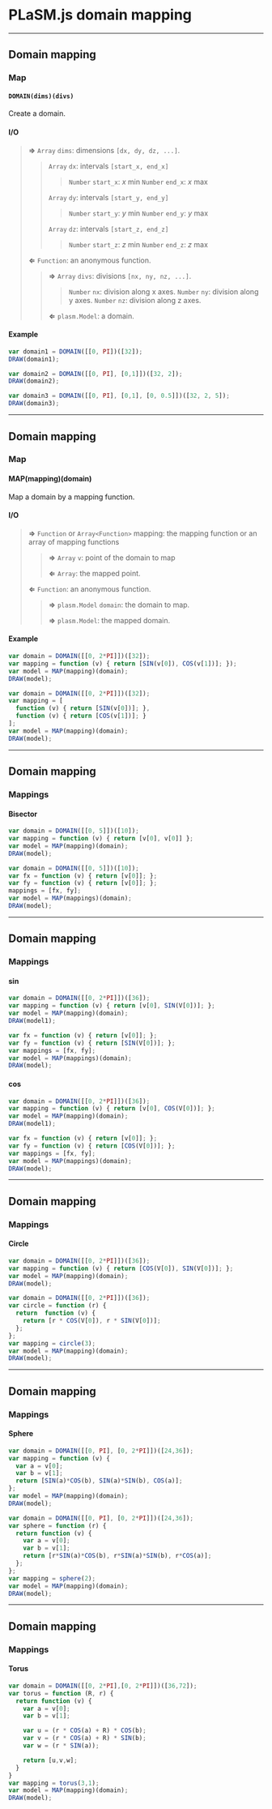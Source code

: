 # PLaSM.js domain mapping

- - -

## Domain mapping

### Map

#### `DOMAIN(dims)(divs)`

Create a domain.

#### I/O

> **&rArr;** `Array` `dims`: dimensions `[dx, dy, dz, ...]`.
>
> > `Array` `dx`: intervals `[start_x, end_x]`
> > > `Number` `start_x`: *x* min
> > > `Number` `end_x`: *x* max
> >
> > `Array` `dy`: intervals `[start_y, end_y]`
> > > `Number` `start_y`: *y* min
> > > `Number` `end_y`: *y* max
> >
> > `Array` `dz`: intervals `[start_z, end_z]`
> > > `Number` `start_z`: *z* min
> > > `Number` `end_z`: *z* max
>
> **&lArr;** `Function`: an anonymous function.
>
> > **&rArr;** `Array` `divs`: divisions `[nx, ny, nz, ...]`.
> >
> > > `Number` `nx`: division along x axes.
> > > `Number` `ny`: division along y axes.
> > > `Number` `nz`: division along z axes.
> >
> > **&lArr;** `plasm.Model`: a domain.

#### Example

```js
var domain1 = DOMAIN([[0, PI])([32]);
DRAW(domain1);
```

```js
var domain2 = DOMAIN([[0, PI], [0,1]])([32, 2]);
DRAW(domain2);
```

```js
var domain3 = DOMAIN([[0, PI], [0,1], [0, 0.5]])([32, 2, 5]);
DRAW(domain3);
```

- - -

## Domain mapping

### Map

#### MAP(mapping)(domain)

Map a domain by a mapping function.

#### I/O

> **&rArr;** `Function` or `Array<Function>` mapping: the mapping function or an array of mapping functions
> 
> > **&rArr;** `Array` `v`: point of the domain to map
> > 
> > **&lArr;** `Array`: the mapped point.
> 
> **&lArr;** `Function`: an anonymous function.
> 
> > **&rArr;** `plasm.Model` `domain`: the domain to map.
> >
> > **&rArr;** `plasm.Model`: the mapped domain.

#### Example

```js
var domain = DOMAIN([[0, 2*PI]])([32]);
var mapping = function (v) { return [SIN(v[0]), COS(v[1])]; });
var model = MAP(mapping)(domain);
DRAW(model);
```

```js
var domain = DOMAIN([[0, 2*PI]])([32]);
var mapping = [
  function (v) { return [SIN(v[0])]; },
  function (v) { return [COS(v[1])]; }
];
var model = MAP(mapping)(domain);
DRAW(model);
```

- - - 

## Domain mapping

### Mappings

#### Bisector

```js
var domain = DOMAIN([[0, 5]])([10]);
var mapping = function (v) { return [v[0], v[0]] };
var model = MAP(mapping)(domain);
DRAW(model);
```

```js
var domain = DOMAIN([[0, 5]])([10]);
var fx = function (v) { return [v[0]]; };
var fy = function (v) { return [v[0]]; };
mappings = [fx, fy];
var model = MAP(mappings)(domain);
DRAW(model);
```

- - -

## Domain mapping

### Mappings

#### sin

```js
var domain = DOMAIN([[0, 2*PI]])([36]);
var mapping = function (v) { return [v[0], SIN(V[0])]; };
var model = MAP(mapping)(domain);
DRAW(model1);
```

```js
var fx = function (v) { return [v[0]]; };
var fy = function (v) { return [SIN(V[0])]; };
var mappings = [fx, fy];
var model = MAP(mappings)(domain);
DRAW(model);
```

#### cos

```js
var domain = DOMAIN([[0, 2*PI]])([36]);
var mapping = function (v) { return [v[0], COS(V[0])]; };
var model = MAP(mapping)(domain);
DRAW(model1);
```

```js
var fx = function (v) { return [v[0]]; };
var fy = function (v) { return [COS(V[0])]; };
var mappings = [fx, fy];
var model = MAP(mappings)(domain);
DRAW(model);
```

- - -

## Domain mapping

### Mappings

#### Circle

```js
var domain = DOMAIN([[0, 2*PI]])([36]);
var mapping = function (v) { return [COS(V[0]), SIN(V[0])]; };
var model = MAP(mapping)(domain);
DRAW(model);
```

```js
var domain = DOMAIN([[0, 2*PI]])([36]);
var circle = function (r) {
  return  function (v) {
    return [r * COS(V[0]), r * SIN(V[0])];
  };
};
var mapping = circle(3);
var model = MAP(mapping)(domain);
DRAW(model);
```

- - -

## Domain mapping

### Mappings

#### Sphere

```js
var domain = DOMAIN([[0, PI], [0, 2*PI]])([24,36]);
var mapping = function (v) {
  var a = v[0];
  var b = v[1];
  return [SIN(a)*COS(b), SIN(a)*SIN(b), COS(a)];
};
var model = MAP(mapping)(domain);
DRAW(model);
```

```js
var domain = DOMAIN([[0, PI], [0, 2*PI]])([24,36]);
var sphere = function (r) {
  return function (v) {
    var a = v[0];
    var b = v[1];
    return [r*SIN(a)*COS(b), r*SIN(a)*SIN(b), r*COS(a)];
  };
};
var mapping = sphere(2);
var model = MAP(mapping)(domain);
DRAW(model);
```

- - -

## Domain mapping

### Mappings

#### Torus

```js
var domain = DOMAIN([[0, 2*PI],[0, 2*PI]])([36,72]);
var torus = function (R, r) {
  return function (v) {
    var a = v[0];
    var b = v[1];

    var u = (r * COS(a) + R) * COS(b);
    var v = (r * COS(a) + R) * SIN(b);
    var w = (r * SIN(a));

    return [u,v,w];
  }
}
var mapping = torus(3,1);
var model = MAP(mapping)(domain);
DRAW(model);
```
